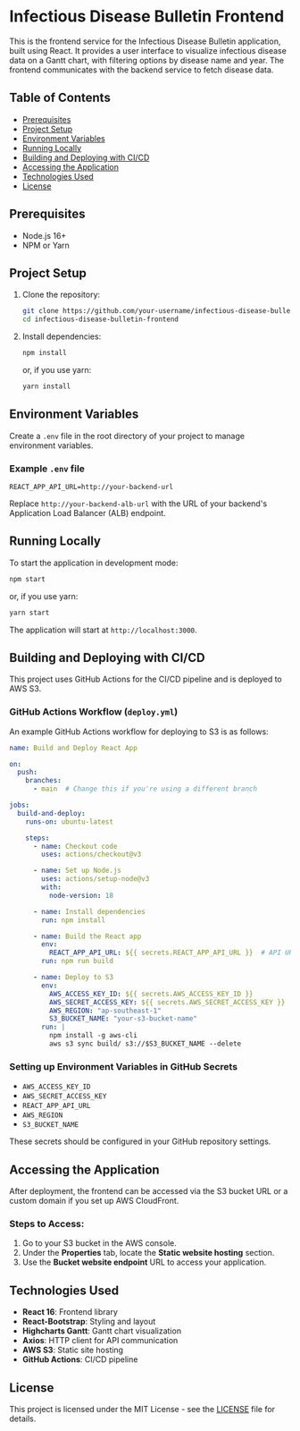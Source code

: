 # Infectious Disease Bulletin Frontend

This is the frontend service for the Infectious Disease Bulletin application, built using React. It provides a user interface to visualize infectious disease data on a Gantt chart, with filtering options by disease name and year. The frontend communicates with the backend service to fetch disease data.

## Table of Contents
- [Prerequisites](#prerequisites)
- [Project Setup](#project-setup)
- [Environment Variables](#environment-variables)
- [Running Locally](#running-locally)
- [Building and Deploying with CI/CD](#building-and-deploying-with-cicd)
- [Accessing the Application](#accessing-the-application)
- [Technologies Used](#technologies-used)
- [License](#license)

## Prerequisites
- Node.js 16+
- NPM or Yarn

## Project Setup
1. Clone the repository:
   ```bash
   git clone https://github.com/your-username/infectious-disease-bulletin-frontend.git
   cd infectious-disease-bulletin-frontend
   ```
2. Install dependencies:
   ```bash
   npm install
   ```
   or, if you use yarn:
   ```bash
   yarn install
   ```

## Environment Variables
Create a `.env` file in the root directory of your project to manage environment variables.

### Example `.env` file
```env
REACT_APP_API_URL=http://your-backend-url
```
Replace `http://your-backend-alb-url` with the URL of your backend's Application Load Balancer (ALB) endpoint.

## Running Locally
To start the application in development mode:
```bash
npm start
```
or, if you use yarn:
```bash
yarn start
```
The application will start at `http://localhost:3000`.

## Building and Deploying with CI/CD

This project uses GitHub Actions for the CI/CD pipeline and is deployed to AWS S3.

### GitHub Actions Workflow (`deploy.yml`)

An example GitHub Actions workflow for deploying to S3 is as follows:

```yaml
name: Build and Deploy React App

on:
  push:
    branches:
      - main  # Change this if you're using a different branch

jobs:
  build-and-deploy:
    runs-on: ubuntu-latest

    steps:
      - name: Checkout code
        uses: actions/checkout@v3

      - name: Set up Node.js
        uses: actions/setup-node@v3
        with:
          node-version: 18

      - name: Install dependencies
        run: npm install

      - name: Build the React app
        env:
          REACT_APP_API_URL: ${{ secrets.REACT_APP_API_URL }}  # API URL from GitHub secrets
        run: npm run build

      - name: Deploy to S3
        env:
          AWS_ACCESS_KEY_ID: ${{ secrets.AWS_ACCESS_KEY_ID }}
          AWS_SECRET_ACCESS_KEY: ${{ secrets.AWS_SECRET_ACCESS_KEY }}
          AWS_REGION: "ap-southeast-1"
          S3_BUCKET_NAME: "your-s3-bucket-name"
        run: |
          npm install -g aws-cli
          aws s3 sync build/ s3://$S3_BUCKET_NAME --delete
```

### Setting up Environment Variables in GitHub Secrets
- `AWS_ACCESS_KEY_ID`
- `AWS_SECRET_ACCESS_KEY`
- `REACT_APP_API_URL`
- `AWS_REGION`
- `S3_BUCKET_NAME`

These secrets should be configured in your GitHub repository settings.

## Accessing the Application
After deployment, the frontend can be accessed via the S3 bucket URL or a custom domain if you set up AWS CloudFront.

### Steps to Access:
1. Go to your S3 bucket in the AWS console.
2. Under the **Properties** tab, locate the **Static website hosting** section.
3. Use the **Bucket website endpoint** URL to access your application.

## Technologies Used
- **React 16**: Frontend library
- **React-Bootstrap**: Styling and layout
- **Highcharts Gantt**: Gantt chart visualization
- **Axios**: HTTP client for API communication
- **AWS S3**: Static site hosting
- **GitHub Actions**: CI/CD pipeline

## License
This project is licensed under the MIT License - see the [LICENSE](LICENSE) file for details.
